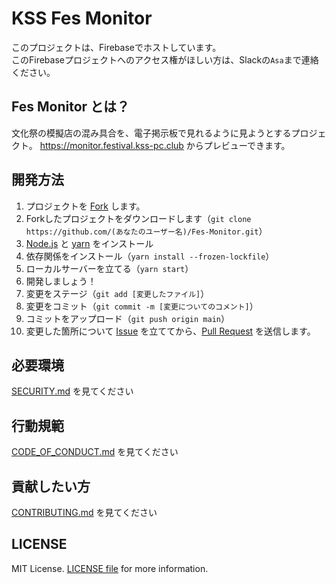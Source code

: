 # KSS Fes Monitor

このプロジェクトは、Firebaseでホストしています。<br>
このFirebaseプロジェクトへのアクセス権がほしい方は、Slackの`Asa`まで連絡ください。

## Fes Monitor とは？
文化祭の模擬店の混み具合を、電子掲示板で見れるように見ようとするプロジェクト。
https://monitor.festival.kss-pc.club からプレビューできます。

## 開発方法
1. プロジェクトを [Fork](https://github.com/kss-pc-club/Fes-Monitor/fork) します。
2. Forkしたプロジェクトをダウンロードします（`git clone https://github.com/(あなたのユーザー名)/Fes-Monitor.git`）
3. [Node.js](https://nodejs.org/ja/) と [yarn](https://classic.yarnpkg.com/ja/) をインストール
4. 依存関係をインストール（`yarn install --frozen-lockfile`）
5. ローカルサーバーを立てる（`yarn start`）
6. 開発しましょう！
7. 変更をステージ（`git add [変更したファイル]`）
8. 変更をコミット（`git commit -m [変更についてのコメント]`）
9. コミットをアップロード（`git push origin main`）
10. 変更した箇所について [Issue](https://github.com/kss-pc-club/kss-pay/issues) を立ててから、[Pull Request](https://github.com/kss-pc-club/Fes-Monitor/pulls) を送信します。

## 必要環境
[SECURITY.md](./SECURITY.md) を見てください

## 行動規範
[CODE_OF_CONDUCT.md](./CODE_OF_CONDUCT.md) を見てください

## 貢献したい方
[CONTRIBUTING.md](./CONTRIBUTING.md) を見てください

## LICENSE
MIT License. [LICENSE file](./LICENSE) for more information.
